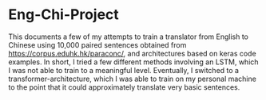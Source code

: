 # Eng-Chi-Project

This documents a few of my attempts to train a translator from English to Chinese using 10,000 paired sentences obtained from https://corpus.eduhk.hk/paraconc/, and architectures based on keras code examples. In short, I tried a few different methods involving an LSTM, which I was not able to train to a meaningful level. Eventually, I switched to a transformer-architecture, which I was able to train on my personal machine to the point that it could approximately translate very basic sentences.

